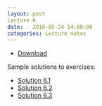```yaml
---
layout: post
Lecture 6
date:   2016-05-24 14:00:00
categories: Lecture notes
---
```


* [Download](http://ggorman.github.io/Introduction-to-stats-for-geoscientists//notebooks/Lecture-6.ipynb)

Sample solutions to exercises:

* [Solution 6.1](https://github.com/ggorman/Introduction-to-stats-for-geoscientists/blob/gh-pages/notebooks/Solution-6.1.ipynb)
* [Solution 6.2](https://github.com/ggorman/Introduction-to-stats-for-geoscientists/blob/gh-pages/notebooks/Solution-6.2.ipynb)
* [Solution 6.3](https://github.com/ggorman/Introduction-to-stats-for-geoscientists/blob/gh-pages/notebooks/Solution-6.3.ipynb)


